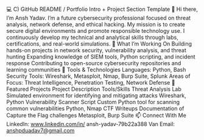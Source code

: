 💻 C) GitHub README / Portfolio Intro + Project Section Template
👋 Hi there, I’m Ansh Yadav.
I’m a future cybersecurity professional focused on threat analysis, network defense, and ethical hacking. My mission is to create secure digital environments and promote responsible technology use. I continuously develop my technical and analytical skills through labs, certifications, and real-world simulations.
🔐 What I’m Working On
Building hands-on projects in network security, vulnerability analysis, and threat hunting
Expanding knowledge of SIEM tools, Python scripting, and incident response
Contributing to open-source cybersecurity repositories and learning communities
🧰 Tools & Technologies
Languages: Python, Bash
Security Tools: Wireshark, Metasploit, Nmap, Burp Suite, Splunk
Areas of Focus: Threat Intelligence, Penetration Testing, Network Defense
🚀 Featured Projects
Project	Description	Tools/Skills
Threat Analysis Lab	Simulated environment for identifying and mitigating attacks	Wireshark, Python
Vulnerability Scanner Script	Custom Python tool for scanning common vulnerabilities	Python, Nmap
CTF Writeups	Documentation of Capture the Flag challenges	Metasploit, Burp Suite
📫 Connect With Me
LinkedIn: www.linkedin.com/in/
ansh-yadav-79b22a388
Van
Email: anshpduadav7@gmail.com
